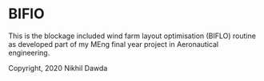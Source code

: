 # BIFlO
This is the blockage included wind farm layout optimisation (BIFLO) routine as developed part of my MEng final year project in Aeronautical engineering.

Copyright, 2020 Nikhil Dawda
